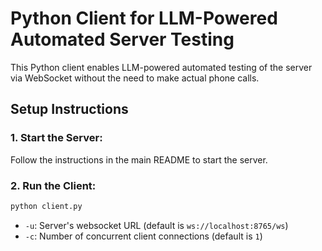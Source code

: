# Python Client for LLM-Powered Automated Server Testing

This Python client enables LLM-powered automated testing of the server via WebSocket without the need to make actual phone calls.

## Setup Instructions

### 1. **Start the Server:**

Follow the instructions in the main README to start the server.

### 2. **Run the Client:**

```sh
python client.py
```

- `-u`: Server's websocket URL (default is `ws://localhost:8765/ws`)
- `-c`: Number of concurrent client connections (default is `1`)
